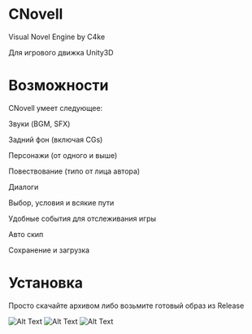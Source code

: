 # CNovell
Visual Novel Engine by C4ke

Для игрового движка Unity3D
# Возможности
CNovell умеет следующее:

Звуки (BGM, SFX)

Задний фон (включая CGs)

Персонажи (от одного и выше)

Повествование (типо от лица автора)

Диалоги

Выбор, условия и всякие пути

Удобные события для отслеживания игры

Авто скип

Сохранение и загрузка
# Установка
Просто скачайте архивом либо возьмите готовый образ из Release

![Alt Text](https://i.imgur.com/DP6s6N6.gif)
![Alt Text](https://i.imgur.com/ke6U90Q.png)
![Alt Text](https://i.imgur.com/uNk6MWZ.png)
